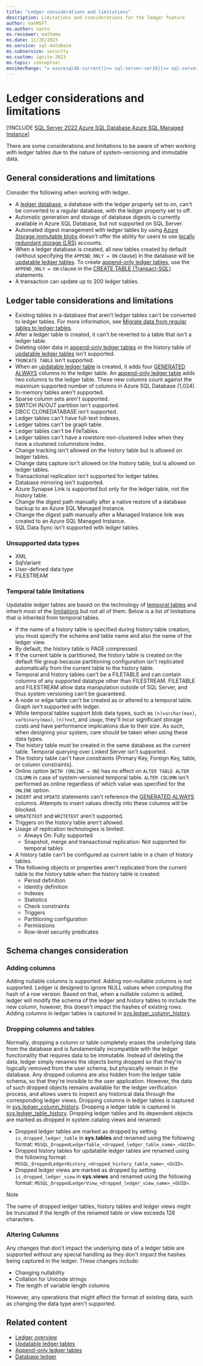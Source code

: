 ```yaml
---
title: "Ledger considerations and limitations"
description: Limitations and considerations for the ledger feature
author: VanMSFT
ms.author: vanto
ms.reviewer: mathoma
ms.date: 11/28/2023
ms.service: sql-database
ms.subservice: security
ms.custom: ignite-2023
ms.topic: conceptual
monikerRange: "= azuresqldb-current||>= sql-server-ver16||>= sql-server-linux-ver16"
---
```


# Ledger considerations and limitations

[!INCLUDE [SQL Server 2022 Azure SQL Database Azure SQL Managed Instance](../../../includes/applies-to-version/sqlserver2022-asdb-asmi.md)]

There are some considerations and limitations to be aware of when working with ledger tables due to the nature of system-versioning and immutable data.

## General considerations and limitations

Consider the following when working with ledger.

- A [ledger database](ledger-database-ledger.md), a database with the ledger property set to on, can't be converted to a regular database, with the ledger property set to off.
- Automatic generation and storage of database digests is currently available in Azure SQL Database, but not supported on SQL Server.
- Automated digest management with ledger tables by using [Azure Storage immutable blobs](/azure/storage/blobs/immutable-storage-overview) doesn't offer the ability for users to use [locally redundant storage (LRS)](/azure/storage/common/storage-redundancy#locally-redundant-storage) accounts.
- When a ledger database is created, all new tables created by default (without specifying the `APPEND_ONLY = ON` clause) in the database will be [updatable ledger tables](ledger-updatable-ledger-tables.md). To create [append-only ledger tables](ledger-append-only-ledger-tables.md), use the `APPEND_ONLY = ON` clause in the [CREATE TABLE (Transact-SQL)](../../../t-sql/statements/create-table-transact-sql.md) statements.
- A transaction can update up to 200 ledger tables.

## Ledger table considerations and limitations

- Existing tables in a database that aren't ledger tables can't be converted to ledger tables. For more information, see [Migrate data from regular tables to ledger tables](ledger-how-to-migrate-data-to-ledger-tables.md).
- After a ledger table is created, it can't be reverted to a table that isn't a ledger table.
- Deleting older data in [append-only ledger tables](ledger-append-only-ledger-tables.md) or the history table of [updatable ledger tables](ledger-updatable-ledger-tables.md) isn't supported.
- `TRUNCATE TABLE` isn't supported.
- When an [updatable ledger table](ledger-updatable-ledger-tables.md) is created, it adds four [GENERATED ALWAYS](../../../t-sql/statements/create-table-transact-sql.md#generate-always-columns) columns to the ledger table. An [append-only ledger table](ledger-append-only-ledger-tables.md) adds two columns to the ledger table. These new columns count against the maximum supported number of columns in Azure SQL Database (1,024).
- In-memory tables aren't supported.
- Sparse column sets aren't supported.
- SWITCH IN/OUT partition isn't supported.
- DBCC CLONEDATABASE isn't supported.
- Ledger tables can't have full-text indexes.
- Ledger tables can't be graph table.
- Ledger tables can't be FileTables.
- Ledger tables can't have a rowstore non-clustered index when they have a clustered columnstore index.
- Change tracking isn't allowed on the history table but is allowed on ledger tables.
- Change data capture isn't allowed on the history table, but is allowed on ledger tables.
- Transactional replication isn't supported for ledger tables.
- Database mirroring isn't supported.
- Azure Synapse Link is supported but only for the ledger table, not the history table.
- Change the digest path manually after a native restore of a database backup to an Azure SQL Managed Instance.
- Change the digest path manually after a Managed Instance link was created to an Azure SQL Managed Instance.
- SQL Data Sync isn't supported with ledger tables.

### Unsupported data types

- XML
- SqlVariant
- User-defined data type
- FILESTREAM

### Temporal table limitations

Updatable ledger tables are based on the technology of [temporal tables](../../tables/temporal-tables.md) and inherit most of the [limitations](../../tables/temporal-table-considerations-and-limitations.md) but not all of them. Below is a list of limitations that is inherited from temporal tables.

- If the name of a history table is specified during history table creation, you must specify the schema and table name and also the name of the ledger view.
- By default, the history table is PAGE compressed.
- If the current table is partitioned, the history table is created on the default file group because partitioning configuration isn't replicated automatically from the current table to the history table.
- Temporal and history tables can't be a FILETABLE and can contain columns of any supported datatype other than FILESTREAM. FILETABLE and FILESTREAM allow data manipulation outside of SQL Server, and thus system versioning can't be guaranteed.
- A node or edge table can't be created as or altered to a temporal table. Graph isn't supported with ledger.
- While temporal tables support blob data types, such as `(n)varchar(max)`, `varbinary(max)`, `(n)text`, and `image`, they'll incur significant storage costs and have performance implications due to their size. As such, when designing your system, care should be taken when using these data types.
- The history table must be created in the same database as the current table. Temporal querying over Linked Server isn't supported.
- The history table can't have constraints (Primary Key, Foreign Key, table, or column constraints).
- Online option (`WITH (ONLINE = ON`) has no effect on `ALTER TABLE ALTER COLUMN` in case of system-versioned temporal table. `ALTER COLUMN` isn't performed as online regardless of which value was specified for the `ONLINE` option.
- `INSERT` and `UPDATE` statements can't reference the [GENERATED ALWAYS](../../../t-sql/statements/create-table-transact-sql.md#generate-always-columns) columns. Attempts to insert values directly into these columns will be blocked.
- `UPDATETEXT` and `WRITETEXT` aren't supported.
- Triggers on the history table aren't allowed.
- Usage of replication technologies is limited:
    - Always On: Fully supported
    - Snapshot, merge and transactional replication: Not supported for temporal tables
- A history table can't be configured as current table in a chain of history tables.
- The following objects or properties aren't replicated from the current table to the history table when the history table is created:
    - Period definition
    - Identity definition
    - Indexes
    - Statistics
    - Check constraints
    - Triggers
    - Partitioning configuration
    - Permissions
    - Row-level security predicates

## Schema changes consideration

### Adding columns

Adding nullable columns is supported. Adding non-nullable columns is not supported. Ledger is designed to ignore NULL values when computing the hash of a row version. Based on that, when a nullable column is added, ledger will modify the schema of the ledger and history tables to include the new column, however, this doesn't impact the hashes of existing rows. Adding columns in ledger tables is captured in [sys.ledger_column_history](../../system-catalog-views/sys-ledger-column-history-transact-sql.md).

### Dropping columns and tables

Normally, dropping a column or table completely erases the underlying data from the database and is fundamentally incompatible with the ledger functionality that requires data to be immutable. Instead of deleting the data, ledger simply renames the objects being dropped so that they're logically removed from the user schema, but physically remain in the database. Any dropped columns are also hidden from the ledger table schema, so that they're invisible to the user application. However, the data of such dropped objects remains available for the ledger verification process, and allows users to inspect any historical data through the corresponding ledger views. Dropping columns in ledger tables is captured in [sys.ledger_column_history](../../system-catalog-views/sys-ledger-column-history-transact-sql.md). Dropping a ledger table is captured in [sys.ledger_table_history](../../system-catalog-views/sys-ledger-table-history-transact-sql.md). Dropping ledger tables and its dependent objects are marked as dropped in system catalog views and renamed:

- Dropped ledger tables are marked as dropped by setting `is_dropped_ledger_table` in **sys.tables** and renamed using the following format: `MSSQL_DroppedLedgerTable_<dropped_ledger_table_name>_<GUID>`.
- Dropped history tables for updatable ledger tables are renamed using the following format: `MSSQL_DroppedLedgerHistory_<dropped_history_table_name>_<GUID>`.
- Dropped ledger views are marked as dropped by setting `is_dropped_ledger_view` in **sys.views** and renamed using the following format: `MSSQL_DroppedLedgerView_<dropped_ledger_view_name>_<GUID>`.

> [!NOTE]  
> The name of dropped ledger tables, history tables and ledger views might be truncated if the length of the renamed table or view exceeds 128 characters. 

### Altering Columns

Any changes that don't impact the underlying data of a ledger table are supported without any special handling as they don't impact the hashes being captured in the ledger. These changes include:

- Changing nullability
- Collation for Unicode strings
- The length of variable length columns

However, any operations that might affect the format of existing data, such as changing the data type aren't supported.

## Related content

- [Ledger overview](ledger-overview.md)
- [Updatable ledger tables](ledger-updatable-ledger-tables.md)
- [Append-only ledger tables](ledger-append-only-ledger-tables.md)
- [Database ledger](ledger-database-ledger.md)

